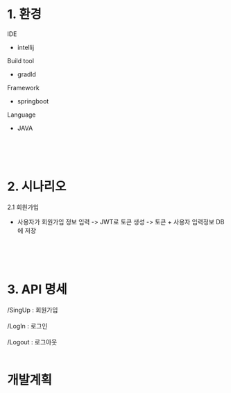 
# 1. 환경

IDE 
- intellij

Build tool
- gradld

Framework
- springboot 

Language 
- JAVA
</br>
</br>
</br>

# 2. 시나리오

2.1 회원가입 
 - 사용자가 회원가입 정보 입력 -> JWT로 토큰 생성  -> 토큰 + 사용자 입력정보 DB에 저장  

</br>
</br>
</br>

# 3. API 명세

/SingUp : 회원가입 </br></br>
/LogIn : 로그인 </br></br>
/Logout : 로그아웃 </br></br>




#  개발계획


